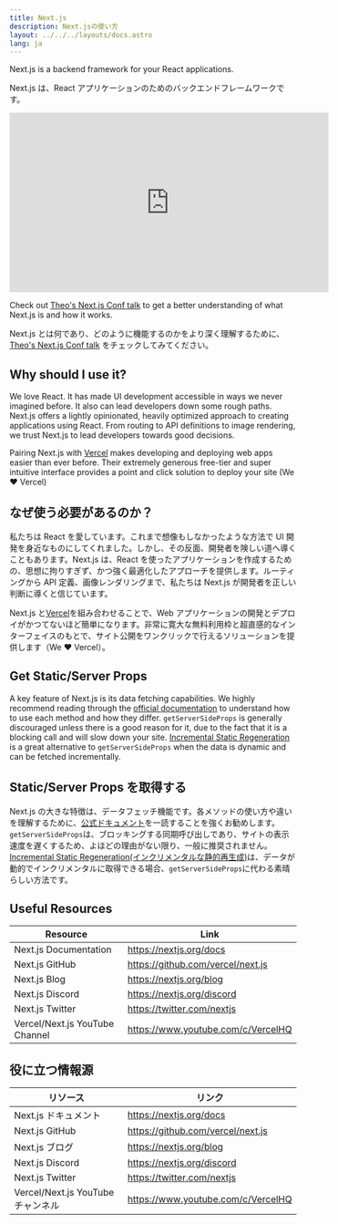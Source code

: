 ```yaml
---
title: Next.js
description: Next.jsの使い方
layout: ../../../layouts/docs.astro
lang: ja
---
```


Next.js is a backend framework for your React applications.

Next.js は、React アプリケーションのためのバックエンドフレームワークです。

<div class="embed">
<iframe width="560" height="315" src="https://www.youtube.com/embed/W4UhNo3HAMw" title="Next.js is a backend framework" frameborder="0" allow="accelerometer; autoplay; clipboard-write; encrypted-media; gyroscope; picture-in-picture" allowfullscreen></iframe>
</div>

Check out [Theo's Next.js Conf talk](https://www.youtube.com/watch?v=W4UhNo3HAMw) to get a better understanding of what Next.js is and how it works.</p>

Next.js とは何であり、どのように機能するのかをより深く理解するために、[Theo's Next.js Conf talk](https://www.youtube.com/watch?v=W4UhNo3HAMw) をチェックしてみてください。</p>

## Why should I use it?

We love React. It has made UI development accessible in ways we never imagined before. It also can lead developers down some rough paths. Next.js offers a lightly opinionated, heavily optimized approach to creating applications using React. From routing to API definitions to image rendering, we trust Next.js to lead developers towards good decisions.

Pairing Next.js with [Vercel](https://vercel.com/) makes developing and deploying web apps easier than ever before. Their extremely generous free-tier and super intuitive interface provides a point and click solution to deploy your site (We ❤️ Vercel)

## なぜ使う必要があるのか？

私たちは React を愛しています。これまで想像もしなかったような方法で UI 開発を身近なものにしてくれました。しかし、その反面、開発者を険しい道へ導くこともあります。Next.js は、React を使ったアプリケーションを作成するための、思想に拘りすぎず、かつ強く最適化したアプローチを提供します。ルーティングから API 定義、画像レンダリングまで、私たちは Next.js が開発者を正しい判断に導くと信じています。

Next.js と[Vercel](https://vercel.com/)を組み合わせることで、Web アプリケーションの開発とデプロイがかつてないほど簡単になります。非常に寛大な無料利用枠と超直感的なインターフェイスのもとで、サイト公開をワンクリックで行えるソリューションを提供します（We ❤️ Vercel）。

## Get Static/Server Props

A key feature of Next.js is its data fetching capabilities. We highly recommend reading through the [official documentation](https://nextjs.org/docs/basic-features/data-fetching) to understand how to use each method and how they differ. `getServerSideProps` is generally discouraged unless there is a good reason for it, due to the fact that it is a blocking call and will slow down your site. [Incremental Static Regeneration](https://nextjs.org/docs/basic-features/data-fetching/incremental-static-regeneration) is a great alternative to `getServerSideProps` when the data is dynamic and can be fetched incrementally.

## Static/Server Props を取得する

Next.js の大きな特徴は、データフェッチ機能です。各メソッドの使い方や違いを理解するために、[公式ドキュメント](https://nextjs.org/docs/basic-features/data-fetching)を一読することを強くお勧めします。`getServerSideProps`は、ブロッキングする同期呼び出しであり、サイトの表示速度を遅くするため、よほどの理由がない限り、一般に推奨されません。[Incremental Static Regeneration(インクリメンタルな静的再生成)](https://nextjs.org/docs/basic-features/data-fetching/incremental-static-regeneration)は、データが動的でインクリメンタルに取得できる場合、`getServerSideProps`に代わる素晴らしい方法です。

## Useful Resources

| Resource                       | Link                               |
| ------------------------------ | ---------------------------------- |
| Next.js Documentation          | https://nextjs.org/docs            |
| Next.js GitHub                 | https://github.com/vercel/next.js  |
| Next.js Blog                   | https://nextjs.org/blog            |
| Next.js Discord                | https://nextjs.org/discord         |
| Next.js Twitter                | https://twitter.com/nextjs         |
| Vercel/Next.js YouTube Channel | https://www.youtube.com/c/VercelHQ |

## 役に立つ情報源

| リソース                          | リンク                             |
| --------------------------------- | ---------------------------------- |
| Next.js ドキュメント              | https://nextjs.org/docs            |
| Next.js GitHub                    | https://github.com/vercel/next.js  |
| Next.js ブログ                    | https://nextjs.org/blog            |
| Next.js Discord                   | https://nextjs.org/discord         |
| Next.js Twitter                   | https://twitter.com/nextjs         |
| Vercel/Next.js YouTube チャンネル | https://www.youtube.com/c/VercelHQ |
